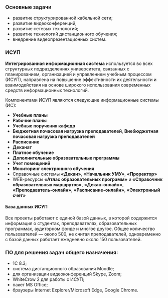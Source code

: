 ### Основные задачи
- развитие структурированной кабельной сети;
- развитие видеоконференций;
- развитие сетевых технологий;
- развитие технологий дистанционного обучения;
- внедрение видеопрезентационных систем.

### ИСУП
**Интегрированная информационная система** используется во всех структурных подразделениях университета, связанных с планированием, организацией и управлением учебным процессом (ИСУП), направлена на повышение эффективности их деятельности и взаимодействия на основе широкого использования современных средств информационных технологий.

Компонентами ИСУП являются следующие информационные системы (ИС):

- **Учебные планы**
- **Рабочие планы**
- **Учебные поручения кафедр**
- **Бюджетная почасовая нагрузка преподавателей**, **Внебюджетная почасовая нагрузка преподавателей**
- **Расписание**
- **Деканат**
- **Платное обучение**
- **Дополнительные образовательные программы**
- **Учет помещений**
- **Мониторинг электронного обучения**
- Справочные системы **«Декан»**, **«Начальник УМУ»**, **«Проректор»**
- WEB-ресурсы **«Атлас образовательных программ»** и **«Справочник образовательных маршрутов»**, **«Декан-онлайн»**, **«Преподаватель-онлайн»**, **«Расписание-онлайн»**, **«Электронный счет»**
#### База данных ИСУП
Все проекты работают с единой базой данных, в которой содержится информация о студентах, преподавателях, образовательных программах, аудиторном фонде и многое другое. Общее количество пользователей — около 500, не считая преподавателей, одновременно с базой данных работает ежедневно около 150 пользователей.

### ПО для решения задач общего назначения:
- 1С 8.3;
- система дистанционного образования Moodle;
- для организации видеоконференций Skype, Zoom;
- WhiteCrow 2 для работы с ИСУП;
- пакет MS Office;
- браузеры Internet Explorer/Microsoft Edge, Google Chrome.
